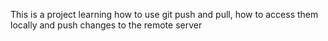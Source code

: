 This is a project learning how to use git push and pull, how to access them locally and push changes to the remote server

